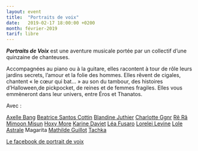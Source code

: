 ```yaml
---
layout: event
title:  "Portraits de voix"
date:   2019-02-17 18:00:00 +0200
month: février-2019
tarif: libre
---
```


**_Portraits de Voix_** est une aventure musicale portée par un collectif d’une quinzaine de chanteuses.

Accompagnées au piano ou à la guitare, elles racontent à tour de rôle leurs jardins secrets, l’amour et la folie des hommes. Elles rêvent de cigales, chantent « le cœur qui bat… » au son du tambour, des histoires d’Halloween,de pickpocket, de reines et de femmes fragiles. Elles vous emmèneront dans leur univers, entre Éros et Thanatos.  

Avec :

[Axelle Bang](https://www.facebook.com/axelle.bang) 
[Beatrice Santos Cottin](https://www.facebook.com/beatrice.santoscottin.3) 
[Blandine Juthier](https://www.facebook.com/blandine.juthier) 
[Charlotte Ggnr](https://www.facebook.com/charlotte.ggnrr) 
[Rê Râ](https://www.facebook.com/emilie.souillot.7) 
[Mimoon Misun](https://www.facebook.com/halimajust.asong) 
[Hoxy More](https://www.facebook.com/HoxyMore/) 
[Karine Daviet](https://www.facebook.com/karine.daviet) 
[Léa Fusaro](https://www.facebook.com/lea.fusaro) 
[Lorelei Levine](https://www.facebook.com/lorelei.levine) 
[Lole Astrale](https://www.facebook.com/loleastrale) 
Magarita 
[Mathilde Guillot](https://www.facebook.com/mathilde.guillot.399) 
[Tachka](https://www.facebook.com/tachkasongs/)

[Le facebook de portrait de voix](https://www.facebook.com/portraitsdevoix/)
